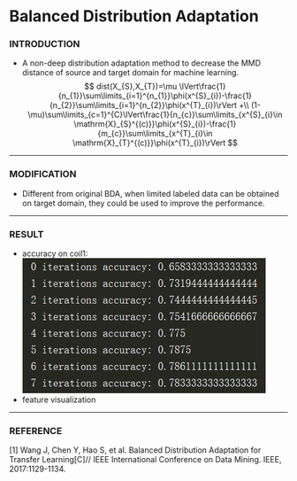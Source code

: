 <script type="text/javascript" async src="https://cdn.mathjax.org/mathjax/latest/MathJax.js?config=TeX-MML-AM_CHTML"> </script>
# Balanced Distribution Adaptation

### INTRODUCTION
- A non-deep distribution adaptation method to decrease the MMD
distance of source and target domain for machine learning. \
$$ dist(X_{S},X_{T})=\mu \lVert\frac{1}{n_{1}}\sum\limits_{i=1}^{n_{1}}\phi(x^{S}_{i})-\frac{1}{n_{2}}\sum\limits_{i=1}^{n_{2}}\phi(x^{T}_{i})\rVert +\\
 (1-\mu)\sum\limits_{c=1}^{C}\lVert\frac{1}{n_{c}}\sum\limits_{x^{S}_{i}\in \mathrm{X}_{S}^{(c)}}\phi(x^{S}_{i})-\frac{1}{m_{c}}\sum\limits_{x^{T}_{i}\in \mathrm{X}_{T}^{(c)}}\phi(x^{T}_{i})\rVert $$
----------------------------------------------
### MODIFICATION
- Different from original BDA,
when limited labeled data can be obtained on target
domain, they could be used to improve the performance.
----------------------------------------------
### RESULT
- accuracy on coil1: \
  ![Alt text](imgs/1534404869.jpg)
- feature visualization
----------------------------------------------
### REFERENCE
[1] Wang J, Chen Y, Hao S, et al. Balanced Distribution Adaptation for Transfer Learning[C]// IEEE International Conference on Data Mining. IEEE, 2017:1129-1134.